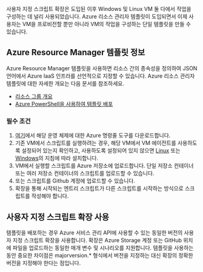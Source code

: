 

사용자 지정 스크립트 확장은 도입된 이후 Windows 및 Linux VM 둘 다에서 작업을 구성하는 데 널리 사용되었습니다. Azure 리소스 관리자 템플릿이 도입되면서 이제 사용자는 VM을 프로비전할 뿐만 아니라 VM의 작업을 구성하는 단일 템플릿을 만들 수 있습니다.

## <a name="about-azure-resource-manager-templates"></a>Azure Resource Manager 템플릿 정보
Azure Resource Manager 템플릿을 사용하면 리소스 간의 종속성을 정의하여 JSON 언어에서 Azure IaaS 인프라를 선언적으로 지정할 수 있습니다. Azure 리소스 관리자 템플릿에 대한 자세한 개요는 다음 문서를 참조하세요.

* [리소스 그룹 개요](../articles/azure-resource-manager/resource-group-overview.md)
* [Azure PowerShell을 사용하여 템플릿 배포](../articles/virtual-machines/windows/ps-manage.md?toc=%2fazure%2fvirtual-machines%2fwindows%2ftoc.json)

### <a name="prerequisites"></a>필수 조건
1. [여기](https://azure.microsoft.com/downloads/)에서 해당 운영 체제에 대한 Azure 명령줄 도구를 다운로드합니다.
2. 기존 VM에서 스크립트를 실행하려는 경우, 해당 VM에서 VM 에이전트를 사용하도록 설정되어 있는지 확인하고, 사용하도록 설정되어 있지 않으면 [Linux](../articles/virtual-machines/linux/classic/manage-extensions.md?toc=%2fazure%2fvirtual-machines%2flinux%2fclassic%2ftoc.json) 또는 [Windows](../articles/virtual-machines/windows/classic/manage-extensions.md?toc=%2fazure%2fvirtual-machines%2fwindows%2fclassic%2ftoc.json)의 지침에 따라 설치합니다.
3. VM에서 실행할 스크립트를 Azure 저장소에 업로드합니다. 단일 저장소 컨테이너 또는 여러 저장소 컨테이너의 스크립트를 업로드할 수 있습니다.
4. 또는 스크립트를 Github 계정에 업로드할 수 있습니다.
5. 확장을 통해 시작되는 엔트리 스크립트가 다른 스크립트를 시작하는 방식으로 스크립트를 작성해야 합니다.

## <a name="using-the-custom-script-extension"></a>사용자 지정 스크립트 확장 사용
템플릿을 배포하는 경우 Azure 서비스 관리 API에 사용할 수 있는 동일한 버전의 사용자 지정 스크립트 확장을 사용합니다. 확장은 Azure Storage 계정 또는 GitHub 위치에 파일을 업로드하는 동일한 매개 변수 및 시나리오를 지원합니다. 템플릿을 사용하는 동안 중요한 차이점은 majorversion.* 형식에서 버전을 지정하는 대신 확장의 정확한 버전을 지정해야 한다는 점입니다.

